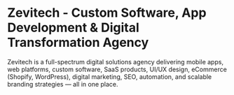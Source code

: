 # Zevitech - Custom Software, App Development & Digital Transformation Agency

Zevitech is a full-spectrum digital solutions agency delivering mobile apps, web platforms, custom software, SaaS products, UI/UX design, eCommerce (Shopify, WordPress), digital marketing, SEO, automation, and scalable branding strategies — all in one place.